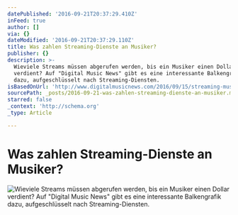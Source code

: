 ```yaml
---
datePublished: '2016-09-21T20:37:29.410Z'
inFeed: true
author: []
via: {}
dateModified: '2016-09-21T20:37:29.110Z'
title: Was zahlen Streaming-Dienste an Musiker?
publisher: {}
description: >-
  Wieviele Streams müssen abgerufen werden, bis ein Musiker einen Dollar
  verdient? Auf "Digital Music News" gibt es eine interessante Balkengrafik
  dazu, aufgeschlüsselt nach Streaming-Diensten.
isBasedOnUrl: 'http://www.digitalmusicnews.com/2016/09/15/streaming-music-earn-1-dollar/'
sourcePath: _posts/2016-09-21-was-zahlen-streaming-dienste-an-musiker.md
starred: false
_context: 'http://schema.org'
_type: Article

---
```

# Was zahlen Streaming-Dienste an Musiker?
![Wieviele Streams müssen abgerufen werden, bis ein Musiker einen Dollar verdient? Auf "Digital Music News" gibt es eine interessante Balkengrafik dazu, aufgeschlüsselt nach Streaming-Diensten.](https://the-grid-user-content.s3-us-west-2.amazonaws.com/1b18bb7a-4200-471d-9216-52449fc03a79.jpg)